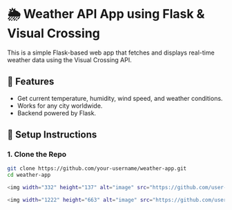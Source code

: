 # 🌦️ Weather API App using Flask & Visual Crossing

This is a simple Flask-based web app that fetches and displays real-time weather data using the Visual Crossing API.

## 📌 Features
- Get current temperature, humidity, wind speed, and weather conditions.
- Works for any city worldwide.
- Backend powered by Flask.

## 🔧 Setup Instructions

### 1. Clone the Repo
```bash
git clone https://github.com/your-username/weather-app.git
cd weather-app

<img width="332" height="137" alt="image" src="https://github.com/user-attachments/assets/716b536a-5627-4a12-a886-7dec6f10d996" />

<img width="1222" height="663" alt="image" src="https://github.com/user-attachments/assets/bcc60b45-429c-44fe-b877-50d3644d8edc" />


